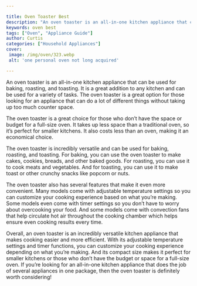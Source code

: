 ```yaml
---

title: Oven Toaster Best
description: "An oven toaster is an all-in-one kitchen appliance that can be used for baking, roasting, and toasting. It is a great addition to ...keep going and find out"
keywords: oven best
tags: ["Oven", "Appliance Guide"]
author: Curtis
categories: ["Household Appliances"]
cover: 
 image: /img/oven/323.webp
 alt: 'one personal oven not long acquired'

---
```


An oven toaster is an all-in-one kitchen appliance that can be used for baking, roasting, and toasting. It is a great addition to any kitchen and can be used for a variety of tasks. The oven toaster is a great option for those looking for an appliance that can do a lot of different things without taking up too much counter space.

The oven toaster is a great choice for those who don’t have the space or budget for a full-size oven. It takes up less space than a traditional oven, so it’s perfect for smaller kitchens. It also costs less than an oven, making it an economical choice.

The oven toaster is incredibly versatile and can be used for baking, roasting, and toasting. For baking, you can use the oven toaster to make cakes, cookies, breads, and other baked goods. For roasting, you can use it to cook meats and vegetables. And for toasting, you can use it to make toast or other crunchy snacks like popcorn or nuts.

The oven toaster also has several features that make it even more convenient. Many models come with adjustable temperature settings so you can customize your cooking experience based on what you’re making. Some models even come with timer settings so you don’t have to worry about overcooking your food. And some models come with convection fans that help circulate hot air throughout the cooking chamber which helps ensure even cooking results every time.

Overall, an oven toaster is an incredibly versatile kitchen appliance that makes cooking easier and more efficient. With its adjustable temperature settings and timer functions, you can customize your cooking experience depending on what you’re making. And its compact size makes it perfect for smaller kitchens or those who don’t have the budget or space for a full-size oven. If you’re looking for an all-in-one kitchen appliance that does the job of several appliances in one package, then the oven toaster is definitely worth considering!

